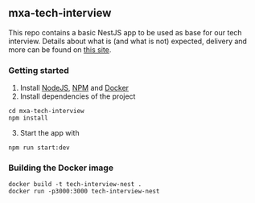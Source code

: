 ## mxa-tech-interview
This repo contains a basic NestJS app to be used as base for our tech interview. Details about what is (and what is not) expected, delivery and more can be found on [this site](https://alpine-pig-c18.notion.site/mxa-tech-interview-91da450d829b45cdaf5f4d1b7d06f34b).

### Getting started
1. Install [NodeJS](https://nodejs.dev/en/), [NPM](https://www.npmjs.com) and [Docker](https://www.docker.com)
2. Install dependencies of the project
```
cd mxa-tech-interview
npm install
```
3. Start the app with
```
npm run start:dev
```

### Building the Docker image
```
docker build -t tech-interview-nest .
docker run -p3000:3000 tech-interview-nest
```